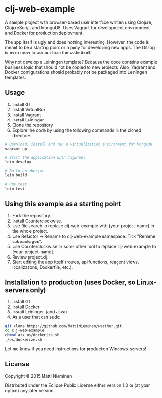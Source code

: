 # clj-web-example

A sample project with browser-based user interface written using Clojure,
ClojureScript and MongoDB. Uses Vagrant for development environment and
Docker for production deployment.

The app itself is ugly and does nothing interesting. However, the code is meant
to be a starting point or a pony for developing new apps. The Git log is even
more important than the code itself!

Why not develop a Leiningen template? Because the code contains example
business logic that should not be copied to new projects. Also, Vagrant and
Docker configurations should probably not be packaged into Leiningen templates.

## Usage

1. Install Git
2. Install VirtualBox
3. Install Vagrant
4. Install Leiningen
5. Clone the repository
6. Explore the code by using the following commands in the cloned directory.

```bash
# Download, install and run a virtualization environment for MongoDB.
vagrant up

# Start the application with figwheel
lein develop

# Build an uberjar
lein build

# Run test
lein test
```

## Using this example as a starting point

1. Fork the repository.
2. Install Counterclockwise.
3. Use file search to replace clj-web-example with [your-project-name] in the
whole project.
4. Use Refactor -> Rename to clj-web-example namespace. Tick
"Rename subpackages".
5. Use Counterclockwise or some other tool to replace clj-web-example to
[your-project-name].
6. Review project.clj.
7. Start editing the app itself (routes, api functions, reagent views,
  localizations, Dockerfile, etc.).

## Installation to production (uses Docker, so Linux-servers only)

1. Install Git
2. Install Docker
3. Install Leiningen (and Java)
3. As a user that can sudo:

```bash
git clone https://github.com/MattiNieminen/weather.git
cd clj-web-example
chmod a+x os/dockerize.sh
./os/dockerize.sh
```

Let me know if you need instructions for production Windows-servers!

## License

Copyright © 2015 Matti Nieminen

Distributed under the Eclipse Public License either version 1.0 or (at
your option) any later version.
